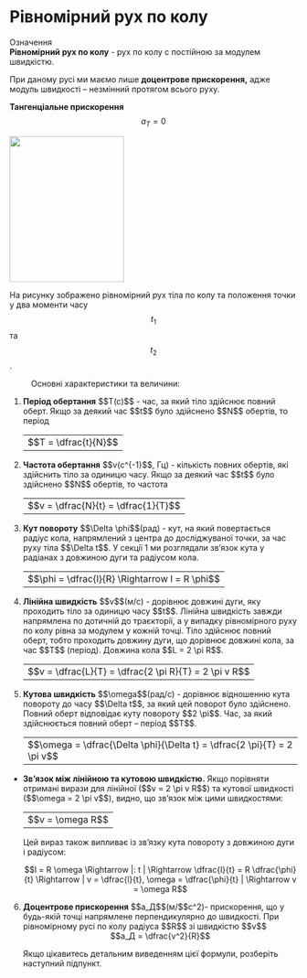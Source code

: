 #  Рiвномiрний рух по колу

<div class="eoz-wrap">
<span class="eoz">Означення</span>
<div class="eoz-text">
<b>Рiвномiрний рух по колу</b> - рух по колу с постiйною за модулем швидкiстю.

При даному русi ми маємо лише <b>доцентрове прискорення,</b> адже модуль швидкостi – незмiнний протягом всього руху.

<b>Тангенцiальне прискорення</b> $$a_T = 0$$
</div>
</div>
<img class="image" width="200" height="255" src="https://rawgit.com/chudaol/ed-era-book-physics/master/images/chapter_3/12.png">

На рисунку зображено рiвномiрний рух тiла по колу та   положення точки у два моменти часу $$t_1$$ та $$t_2$$.


<span class="p1"><p style="margin-left:1cm;">Основнi характеристики та величини:</p></span>
<ol>
<li>
<b>Перiод обертання</b> $$T(c)$$ - час, за який тiло здiйснює повний оберт. Якщо за деякий час $$t$$ було здiйснено $$N$$ обертiв, то перiод

<div class="centered-table-wrapper">
<table class="centered-table">
<tr class="eq">
<td class="eq">
<p1>$$T = \dfrac{t}{N}$$</p1>
</td>
</tr>
</table></div>

</li>
<li>
<b>Частота обертання</b> $$v(c^{-1}$$, Гц) - кiлькiсть повних обертiв, якi здiйснить тiло за одиницю часу. Якщо за деякий час $$t$$ було здiйснено $$N$$ обертiв, то частота

<div class="centered-table-wrapper">
<table class="centered-table">
<tr class="eq">
<td class="eq">
<p1>$$v = \dfrac{N}{t} = \dfrac{1}{T}$$</p1>
</td>
</tr>
</table></div>

</li>
<li>
<b>Кут повороту</b> $$\Delta \phi$$(рад) - кут, на який повертається радiус кола, напрямлений з центра до дослiджуваної точки, за час руху тiла $$\Delta t$$. У секцiї 1 ми розглядали зв’язок кута у радiанах з довжиною дуги та радiусом кола.

<div class="centered-table-wrapper">
<table class="centered-table">
<tr class="eq">
<td class="eq">
<p1>$$\phi = \dfrac{l}{R} \Rightarrow l = R \phi$$</p1>
</td>
</tr>
</table></div>

</li>
<li>
<b>Лiнiйна швидкiсть</b> $$v$$(м/с) - дорiвнює довжинi дуги, яку проходить тiло за одиницю часу $$t$$. Лiнiйна швидкiсть завжди напрямлена по дотичнiй до траєкторiї, а у випадку рiвномiрного руху по колу рiвна за модулем у кожнiй точцi.
Тiло здiйснює повний оберт, тобто проходить довжину дуги, що дорiвнює довжинi кола, за час $$T$$ (перiод). Довжина кола $$L = 2 \pi R$$.

<div class="centered-table-wrapper">
<table class="centered-table">
<tr class="eq">
<td class="eq">
<p1>$$v = \dfrac{L}{T} = \dfrac{2 \pi R}{T} = 2 \pi v R$$</p1>
</td>
</tr>
</table></div>

</li>
<li>
<b>Кутова швидкiсть</b> $$\omega$$(рад/c) - дорiвнює вiдношенню кута повороту до часу $$\Delta t$$, за який цей поворот було здiйснено. Повний оберт вiдповiдає куту повороту $$2 \pi$$. Час, за який здiйснюється повний оберт – перiод $$T$$.

<div class="centered-table-wrapper">
<table class="centered-table">
<tr class="eq">
<td class="eq">
<p1>$$\omega = \dfrac{\Delta \phi}{\Delta t} = \dfrac{2 \pi}{T} = 2 \pi v$$</p1>
</td>
</tr>
</table></div>

</li>
</ol>

<ul>
<li>
<b>Зв’язок мiж лiнiйною та кутовою швидкiстю.</b> Якщо порiвняти отриманi вирази для лiнiйної ($$v = 2 \pi v R$$) та кутової швидкості ($$\omega = 2 \pi v$$), видно, що зв’язок мiж цими швидкостями:

<div class="centered-table-wrapper">
<table class="centered-table">
<tr class="eq">
<td class="eq">
<p1>$$v = \omega R$$</p1>
</td>
</tr>
</table></div>

Цей вираз також випливає iз зв’язку кута повороту з довжиною дуги i радiусом:
<div align="center">$$l = R \omega \Rightarrow |: t | \Rightarrow \dfrac{l}{t} = R \dfrac{\phi}{t} \Rightarrow | v = \dfrac{l}{t}, \omega = \dfrac{\phi}{t} | \Rightarrow v = \omega R$$</div>
</li>
</ul>

<ol start="6">
<li>
<b>Доцентрове прискорення</b> $$a_Д$$(м/$$c^2)-  прискорення, що у будь-якiй точцi напрямлене перпендикулярно до швидкостi. При рiвномiрному русi по колу радiуса $$R$$ зi швидкiстю $$v$$

<div align="center">$$a_Д = \dfrac{v^2}{R}$$</div>

Якщо цiкавитесь детальним виведенням цiєї формули, розберiть наступний пiдпункт.
</li>
</ol>